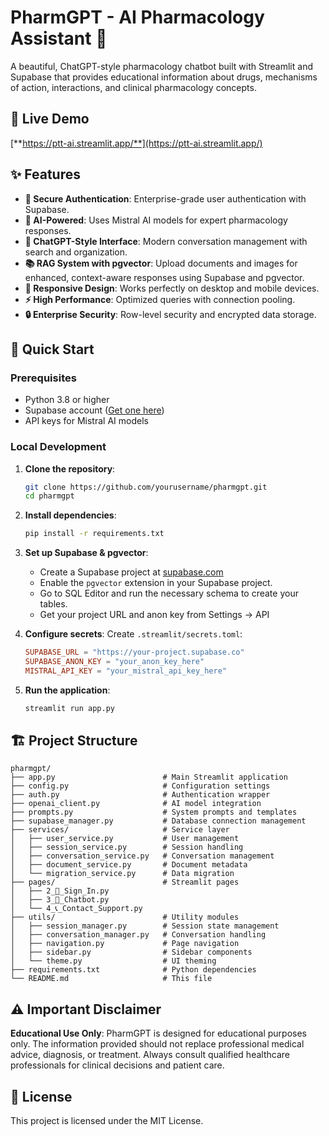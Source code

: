 # PharmGPT - AI Pharmacology Assistant 💊

A beautiful, ChatGPT-style pharmacology chatbot built with Streamlit and Supabase that provides educational information about drugs, mechanisms of action, interactions, and clinical pharmacology concepts.

## 🚀 Live Demo

[**https://ptt-ai.streamlit.app/**](https://ptt-ai.streamlit.app/)

## ✨ Features

- **🔐 Secure Authentication**: Enterprise-grade user authentication with Supabase.
- **🤖 AI-Powered**: Uses Mistral AI models for expert pharmacology responses.
- **💬 ChatGPT-Style Interface**: Modern conversation management with search and organization.
- **📚 RAG System with pgvector**: Upload documents and images for enhanced, context-aware responses using Supabase and pgvector.
- **📱 Responsive Design**: Works perfectly on desktop and mobile devices.
- **⚡ High Performance**: Optimized queries with connection pooling.
- **🔒 Enterprise Security**: Row-level security and encrypted data storage.

## 🚀 Quick Start

### Prerequisites
- Python 3.8 or higher
- Supabase account ([Get one here](https://supabase.com))
- API keys for Mistral AI models

### Local Development

1. **Clone the repository**:
   ```bash
   git clone https://github.com/yourusername/pharmgpt.git
   cd pharmgpt
   ```

2. **Install dependencies**:
   ```bash
   pip install -r requirements.txt
   ```

3. **Set up Supabase & pgvector**:
   - Create a Supabase project at [supabase.com](https://supabase.com)
   - Enable the `pgvector` extension in your Supabase project.
   - Go to SQL Editor and run the necessary schema to create your tables.
   - Get your project URL and anon key from Settings → API

4. **Configure secrets**:
   Create `.streamlit/secrets.toml`:
   ```toml
   SUPABASE_URL = "https://your-project.supabase.co"
   SUPABASE_ANON_KEY = "your_anon_key_here"
   MISTRAL_API_KEY = "your_mistral_api_key_here"
   ```

5. **Run the application**:
   ```bash
   streamlit run app.py
   ```

## 🏗️ Project Structure

```
pharmgpt/
├── app.py                        # Main Streamlit application
├── config.py                     # Configuration settings
├── auth.py                       # Authentication wrapper
├── openai_client.py              # AI model integration
├── prompts.py                    # System prompts and templates
├── supabase_manager.py           # Database connection management
├── services/                     # Service layer
│   ├── user_service.py           # User management
│   ├── session_service.py        # Session handling
│   ├── conversation_service.py   # Conversation management
│   ├── document_service.py       # Document metadata
│   └── migration_service.py      # Data migration
├── pages/                        # Streamlit pages
│   ├── 2_🔐_Sign_In.py
│   ├── 3_💬_Chatbot.py
│   └── 4_📞_Contact_Support.py
├── utils/                        # Utility modules
│   ├── session_manager.py        # Session state management
│   ├── conversation_manager.py   # Conversation handling
│   ├── navigation.py             # Page navigation
│   ├── sidebar.py                # Sidebar components
│   └── theme.py                  # UI theming
├── requirements.txt              # Python dependencies
└── README.md                     # This file
```

## ⚠️ Important Disclaimer

**Educational Use Only**: PharmGPT is designed for educational purposes only. The information provided should not replace professional medical advice, diagnosis, or treatment. Always consult qualified healthcare professionals for clinical decisions and patient care.

## 📄 License

This project is licensed under the MIT License.
